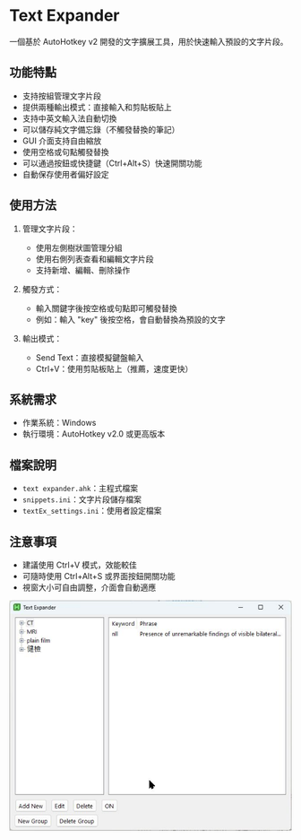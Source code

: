 # Text Expander

一個基於 AutoHotkey v2 開發的文字擴展工具，用於快速輸入預設的文字片段。

## 功能特點

- 支持按組管理文字片段
- 提供兩種輸出模式：直接輸入和剪貼板貼上
- 支持中英文輸入法自動切換
- 可以儲存純文字備忘錄（不觸發替換的筆記）
- GUI 介面支持自由縮放
- 使用空格或句點觸發替換
- 可以通過按鈕或快捷鍵（Ctrl+Alt+S）快速開關功能
- 自動保存使用者偏好設定

## 使用方法

1. 管理文字片段：
   - 使用左側樹狀圖管理分組
   - 使用右側列表查看和編輯文字片段
   - 支持新增、編輯、刪除操作

2. 觸發方式：
   - 輸入關鍵字後按空格或句點即可觸發替換
   - 例如：輸入 "key" 後按空格，會自動替換為預設的文字

3. 輸出模式：
   - Send Text：直接模擬鍵盤輸入
   - Ctrl+V：使用剪貼板貼上（推薦，速度更快）

## 系統需求

- 作業系統：Windows
- 執行環境：AutoHotkey v2.0 或更高版本

## 檔案說明

- `text expander.ahk`：主程式檔案
- `snippets.ini`：文字片段儲存檔案
- `textEx_settings.ini`：使用者設定檔案

## 注意事項

- 建議使用 Ctrl+V 模式，效能較佳
- 可隨時使用 Ctrl+Alt+S 或界面按鈕開關功能
- 視窗大小可自由調整，介面會自動適應

![screensave01](screensave01.jpg)
